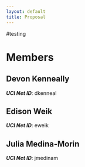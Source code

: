 ```yaml
---
layout: default 
title: Proposal
---
```


#testing
# Members


## Devon Kenneally
***UCI Net ID***: dkenneal

## Edison Weik
***UCI Net ID***: eweik

## Julia Medina-Morin
***UCI Net ID***: jmedinam
